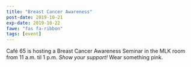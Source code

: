 ```yaml
---
title: "Breast Cancer Awareness"
post-date: 2019-10-21
exp-date: 2019-10-22
fawe: "fas fa-ribbon"
tags: [event]
---
```

Café 65 is hosting a Breast Cancer Awareness Seminar in the MLK room from 11 a.m. til 1 p.m. *Show your support!* Wear something pink.